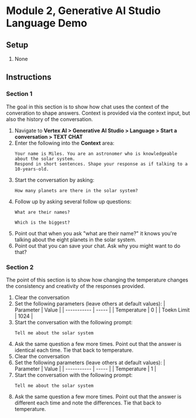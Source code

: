 # Module 2, Generative AI Studio Language Demo

## Setup
1. None

## Instructions

### Section 1

The goal in this section is to show how chat uses the context of the converation
to shape answers. Context is provided via the context input, but also the 
history of the conversation.

1. Navigate to **Vertex AI > Generative AI Studio > Language > Start a 
   conversation > TEXT CHAT**
2. Enter the following into the **Context** area:
    ```text
    Your name is Miles. You are an astronomer who is knowledgeable about the solar system.
    Respond in short sentences. Shape your response as if talking to a 10-years-old.
    ```
3. Start the conversation by asking:
    ```text
    How many planets are there in the solar system?
    ```
4. Follow up by asking several follow up questions:
    ```text
    What are their names?
    ```
    ```text
    Which is the biggest?
    ```
5. Point out that when you ask "what are their name?" it knows you're talking
   about the eight planets in the solar system.
6. Point out that you can save your chat. Ask why you might want to do that?

### Section 2

The point of this section is to show how changing the temperature changes
the consistency and creativity of the responses provided.

1. Clear the conversation
2. Set the following parameters (leave others at default values):
   | Parameter   | Value |
   | ----------- | ----- |
   | Temperature | 0     |
   | Toekn Limit | 1024  |
3. Start the conversation with the following prompt:
    ```text
    Tell me about the solar system
    ```
4. Ask the same question a few more times. Point out that the answer is 
   identical each time. Tie that back to temperature.
5. Clear the conversation
2. Set the following parameters (leave others at default values):
   | Parameter   | Value |
   | ----------- | ----- |
   | Temperature | 1     |
3. Start the conversation with the following prompt:
    ```text
    Tell me about the solar system
    ```
4. Ask the same question a few more times. Point out that the answer is 
   different each time and note the differences. Tie that back to temperature.
